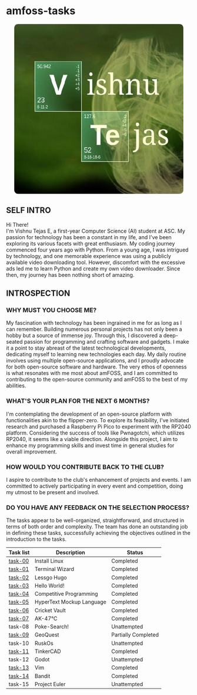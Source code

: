 # amfoss-tasks

<p align="center">
  <img src="task-02/myPortfolio/static/avatar.jpg" alt="Sample Image" style="border-radius: 10px;">
</p>

## SELF INTRO
Hi There!<br>
I'm Vishnu Tejas E, a first-year Computer Science (AI) student at ASC. My passion for technology has been a constant in my life, and I've been exploring its various facets with great enthusiasm. My coding journey commenced four years ago with Python. From a young age, I was intrigued by technology, and one memorable experience was using a publicly available video downloading tool. However, discomfort with the excessive ads led me to learn Python and create my own video downloader. Since then, my journey has been nothing short of amazing.

## INTROSPECTION
### WHY MUST YOU CHOOSE ME?
My fascination with technology has been ingrained in me for as long as I can remember. Building numerous personal projects has not only been a hobby but a source of immense joy. Through this, I discovered a deep-seated passion for programming and crafting software and gadgets. I make it a point to stay abreast of the latest technological developments, dedicating myself to learning new technologies each day. My daily routine involves using multiple open-source applications, and I proudly advocate for both open-source software and hardware. The very ethos of openness is what resonates with me most about amFOSS, and I am committed to contributing to the open-source community and amFOSS to the best of my abilities.

### WHAT'S YOUR PLAN FOR THE NEXT 6 MONTHS?
I'm contemplating the development of an open-source platform with functionalities akin to the flipper-zero. To explore its feasibility, I've initiated research and purchased a Raspberry Pi Pico to experiment with the RP2040 platform. Considering the success of tools like Pwnagotchi, which utilizes RP2040, it seems like a viable direction. Alongside this project, I aim to enhance my programming skills and invest time in general studies for overall improvement.

### HOW WOULD YOU CONTRIBUTE BACK TO THE CLUB?
I aspire to contribute to the club's enhancement of projects and events. I am committed to actively participating in every event and competition, doing my utmost to be present and involved.

### DO YOU HAVE ANY FEEDBACK ON THE SELECTION PROCESS?
The tasks appear to be well-organized, straightforward, and structured in terms of both order and complexity. The team has done an outstanding job in defining these tasks, successfully achieving the objectives outlined in the introduction to the tasks.



| Task list               | Description              | Status              |
|-------------------------|--------------------------|---------------------|
| [task-00](/task-00)     | Install Linux            | Completed           |
| [task-01](/task-01)     | Terminal Wizard          | Completed           |
| [task-02](/task-02)     | Lessgo Hugo              | Completed           |
| [task-03](/task-03)     | Hello World!             | Completed           |
| [task-04](/task-04)     | Competitive Programming  | Completed           |
| [task-05](/task-05)     | HyperText Mockup Language| Completed           |
| [task-06](/task-06)     | Cricket Vault            | Completed           |
| [task-07](/task-07)     | AK-47℃                  | Completed           |
| task-08                 | Poke-Search!             | Unattempted         |
| [task-09](/task-09)     | GeoQuest                 | Partially Completed |
| task-10                 | RuskOs                   | Unattempted         |
| [task-11](/task-11)     |  TinkerCAD               | Completed           |
| task-12                 | Godot                    | Unattempted         |
| [task-13](/task-13)     | Vim                      | Completed           |
| [task-14](/task-14)     | Bandit                   | Completed           |
| task-15                 | Project Euler            | Unattempted         |
